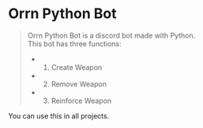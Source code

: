 # Orrn Python Bot
> Orrn Python Bot is a discord bot made with Python.  
> This bot has three functions:
> - 1. Create Weapon
> - 2. Remove Weapon
> - 3. Reinforce Weapon

You can use this in all projects.
